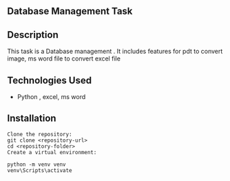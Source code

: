 ## Database Management Task
## Description
This task is a Database management . It includes features for pdt to convert image, ms word file to convert excel file
## Technologies Used
- Python , excel, ms word

## Installation
```
Clone the repository:
git clone <repository-url>
cd <repository-folder>
Create a virtual environment:
```

```
python -m venv venv
venv\Scripts\activate
```

